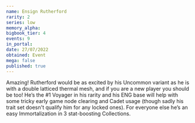 ```yaml
---
name: Ensign Rutherford
rarity: 2
series: low
memory_alpha:
bigbook_tier: 4
events: 9
in_portal:
date: 27/07/2022
obtained: Event
mega: false
published: true
---
```


Amazing! Rutherford would be as excited by his Uncommon variant as he is with a double latticed thermal mesh, and if you are a new player you should be too! He’s the #1 Voyager in his rarity and his ENG base will help with some tricky early game node clearing and Cadet usage (though sadly his trait set doesn't qualify him for any locked ones). For everyone else he’s an easy Immortalization in 3 stat-boosting Collections.
